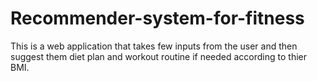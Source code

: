 # Recommender-system-for-fitness
This is a web application that takes few inputs from the user and then suggest them diet plan and workout routine if needed according to thier BMI.
